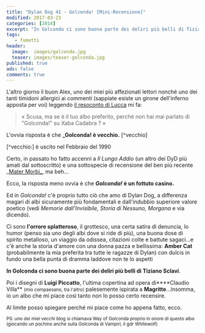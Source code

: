 ```yaml
---
title: "Dylan Dog 41 - Golconda! [Mini-Recensione]"
modified: 2017-03-23
categories: [2014]
excerpt: "In Golconda ci sono buona parte dei deliri più belli di Tiziano Sclavi"
tags: 
   - fumetti
header:  
  image:  images/golconda.jpg
  teaser: images/teaser-golconda.jpg
published: true
ads: false
comments: true
---
```


L'altro giorno il buon Alex, uno dei miei più affezionati lettori nonché uno dei tanti timidoni allergici ai commenti (sappiate esiste un girone dell'inferno apposta per voi) leggendo [il resoconto di Lucca](/2014/lucca-comics-games-2014/) mi fa:

> « Scusa, ma se è il tuo albo preferito, perché non hai mai parlato di "Golconda!" su Xaba Cadabra ? »

L'ovvia risposta è che **_Golconda! è vecchio.** [^vecchio]

[^vecchio:] è uscito nel Febbraio del 1990

Certo, in passato ho fatto accenni a _Il Lungo Addio_ (un altro dei DyD più amati dal sottoscritto) e una sottospecie di recensione del ben più recente _[Mater Morbi_](/2013/dylan-dog-280-mater-morbi-recensione/), ma beh...

Ecco, la risposta meno ovvia è che **_Golconda!_ è un fottuto casino.**

Ed in _Golconda!_ c'è proprio tutto ciò che amo di Dylan Dog, a differenza magari di albi sicuramente più fondamentali e dall'indubbio superiore valore poetico (vedi _Memorie dall'Invisibile, Storia di Nessuno, Morgana_ e via dicendo).

Ci sono **l'orrore splatteroso**, il grottesco, una certa satira di denuncia, lo humor (penso sia uno degli albi dove si ride di più), una buona dose di spirito metalloso, un viaggio da odissea, citazioni colte e battute sagaci...e c'è anche la storia d'amore con una donna pazza e bellissima: **Amber Cat** (probabilmente la mia preferita tra tutte le ragazze di Dylan) con dulcis in fundo una bella punta di dramma laddove non te lo aspetti

**In Golconda ci sono buona parte dei deliri più belli di Tiziano Sclavi**.

Poi i disegni di **Luigi Piccatto**, l'ultima copertina ad opera di****Claudio Villa** <small>(mio compaesano, tra l'altro)</small> palesemente ispirata a **Magritte**...insomma, io un albo che mi piace così tanto non lo posso certo recensire.

Al limite posso spiegare perché mi piace come ho appena fatto, ecco.

<small>PS: uno dei miei vecchi blog si chiamava Way of Golconda proprio in onore di questo albo (giocando un pochino anche sulla Golconda di Vampiri, il gdr Whitewolf)</small>

